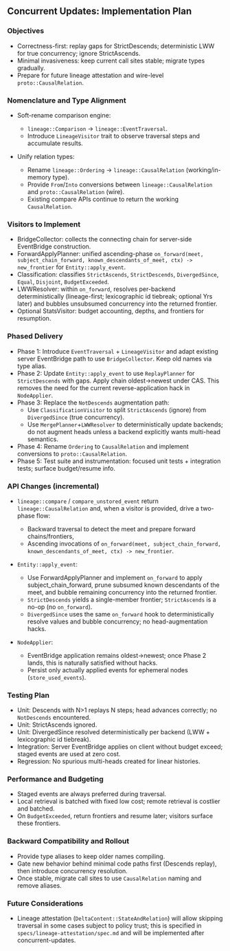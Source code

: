 ## Concurrent Updates: Implementation Plan

### Objectives

- Correctness-first: replay gaps for StrictDescends; deterministic LWW for true concurrency; ignore StrictAscends.
- Minimal invasiveness: keep current call sites stable; migrate types gradually.
- Prepare for future lineage attestation and wire-level `proto::CausalRelation`.

### Nomenclature and Type Alignment

- Soft-rename comparison engine:

  - `lineage::Comparison` → `lineage::EventTraversal`.
  - Introduce `LineageVisitor` trait to observe traversal steps and accumulate results.

- Unify relation types:
  - Rename `lineage::Ordering` → `lineage::CausalRelation` (working/in-memory type).
  - Provide `From`/`Into` conversions between `lineage::CausalRelation` and `proto::CausalRelation` (wire).
  - Existing compare APIs continue to return the working `CausalRelation`.

### Visitors to Implement

- BridgeCollector: collects the connecting chain for server-side EventBridge construction.
- ForwardApplyPlanner: unified ascending-phase `on_forward(meet, subject_chain_forward, known_descendants_of_meet, ctx) -> new_frontier` for `Entity::apply_event`.
- Classification: classifies `StrictAscends`, `StrictDescends`, `DivergedSince`, `Equal`, `Disjoint`, `BudgetExceeded`.
- LWWResolver: within `on_forward`, resolves per-backend deterministically (lineage-first; lexicographic id tiebreak; optional Yrs later) and bubbles unsubsumed concurrency into the returned frontier.
- Optional StatsVisitor: budget accounting, depths, and frontiers for resumption.

### Phased Delivery

- Phase 1: Introduce `EventTraversal` + `LineageVisitor` and adapt existing server EventBridge path to use `BridgeCollector`. Keep old names via type alias.
- Phase 2: Update `Entity::apply_event` to use `ReplayPlanner` for `StrictDescends` with gaps. Apply chain oldest→newest under CAS. This removes the need for the current reverse-application hack in `NodeApplier`.
- Phase 3: Replace the `NotDescends` augmentation path:
  - Use `ClassificationVisitor` to split `StrictAscends` (ignore) from `DivergedSince` (true concurrency).
  - Use `MergePlanner`+`LWWResolver` to deterministically update backends; do not augment heads unless a backend explicitly wants multi-head semantics.
- Phase 4: Rename `Ordering` to `CausalRelation` and implement conversions to `proto::CausalRelation`.
- Phase 5: Test suite and instrumentation: focused unit tests + integration tests; surface budget/resume info.

### API Changes (incremental)

- `lineage::compare` / `compare_unstored_event` return `lineage::CausalRelation` and, when a visitor is provided, drive a two-phase flow:

  - Backward traversal to detect the meet and prepare forward chains/frontiers,
  - Ascending invocations of `on_forward(meet, subject_chain_forward, known_descendants_of_meet, ctx) -> new_frontier`.

- `Entity::apply_event`:

  - Use ForwardApplyPlanner and implement `on_forward` to apply subject_chain_forward, prune subsumed known descendants of the meet, and bubble remaining concurrency into the returned frontier.
  - `StrictDescends` yields a single-member frontier; `StrictAscends` is a no-op (no `on_forward`).
  - `DivergedSince` uses the same `on_forward` hook to deterministically resolve values and bubble concurrency; no head-augmentation hacks.

- `NodeApplier`:
  - EventBridge application remains oldest→newest; once Phase 2 lands, this is naturally satisfied without hacks.
  - Persist only actually applied events for ephemeral nodes (`store_used_events`).

### Testing Plan

- Unit: Descends with N>1 replays N steps; head advances correctly; no `NotDescends` encountered.
- Unit: StrictAscends ignored.
- Unit: DivergedSince resolved deterministically per backend (LWW + lexicographic id tiebreak).
- Integration: Server EventBridge applies on client without budget exceed; staged events are used at zero cost.
- Regression: No spurious multi-heads created for linear histories.

### Performance and Budgeting

- Staged events are always preferred during traversal.
- Local retrieval is batched with fixed low cost; remote retrieval is costlier and batched.
- On `BudgetExceeded`, return frontiers and resume later; visitors surface these frontiers.

### Backward Compatibility and Rollout

- Provide type aliases to keep older names compiling.
- Gate new behavior behind minimal code paths first (Descends replay), then introduce concurrency resolution.
- Once stable, migrate call sites to use `CausalRelation` naming and remove aliases.

### Future Considerations

- Lineage attestation (`DeltaContent::StateAndRelation`) will allow skipping traversal in some cases subject to policy trust; this is specified in `specs/lineage-attestation/spec.md` and will be implemented after concurrent-updates.
